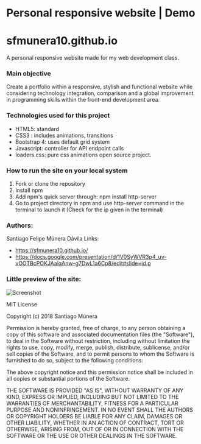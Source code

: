 # Personal responsive website | Demo
# sfmunera10.github.io
A personal responsive website made for my web development class.

### Main objective
Create a portfolio within a responsive, stylish and functional website while considering technology integration, comparison and a global improvement in programming skills within the front-end development area.

### Technologies used for this project

- HTML5: standard
- CSS3 : includes animations, transitions
- Bootstrap 4: uses default grid system
- Javascript: controller for API endpoint calls
- loaders.css: pure css animations open source project.

### How to run the site on your local system
1. Fork or clone the repository
2. Install npm 
3. Add npm's quick server through: npm install http-server
4. Go to project directory in npm and use http-server command in the terminal to launch it (Check for the ip given in the terminal)

### Authors: 
Santiago Felipe Múnera Dávila 
  Links:
- https://sfmunera10.github.io/
- https://docs.google.com/presentation/d/1V0SyWVR3p4_uv-vOOTBcPOKJAaiqAnw-g7DwL1a6Cp8/edit#slide=id.p

### Little preview of the site:
![Screenshot](screenshots/screenshot.png)

MIT License

Copyright (c) 2018 Santiago Múnera

Permission is hereby granted, free of charge, to any person obtaining a copy
of this software and associated documentation files (the "Software"), to deal
in the Software without restriction, including without limitation the rights
to use, copy, modify, merge, publish, distribute, sublicense, and/or sell
copies of the Software, and to permit persons to whom the Software is
furnished to do so, subject to the following conditions:

The above copyright notice and this permission notice shall be included in all
copies or substantial portions of the Software.

THE SOFTWARE IS PROVIDED "AS IS", WITHOUT WARRANTY OF ANY KIND, EXPRESS OR
IMPLIED, INCLUDING BUT NOT LIMITED TO THE WARRANTIES OF MERCHANTABILITY,
FITNESS FOR A PARTICULAR PURPOSE AND NONINFRINGEMENT. IN NO EVENT SHALL THE
AUTHORS OR COPYRIGHT HOLDERS BE LIABLE FOR ANY CLAIM, DAMAGES OR OTHER
LIABILITY, WHETHER IN AN ACTION OF CONTRACT, TORT OR OTHERWISE, ARISING FROM,
OUT OF OR IN CONNECTION WITH THE SOFTWARE OR THE USE OR OTHER DEALINGS IN THE
SOFTWARE.
